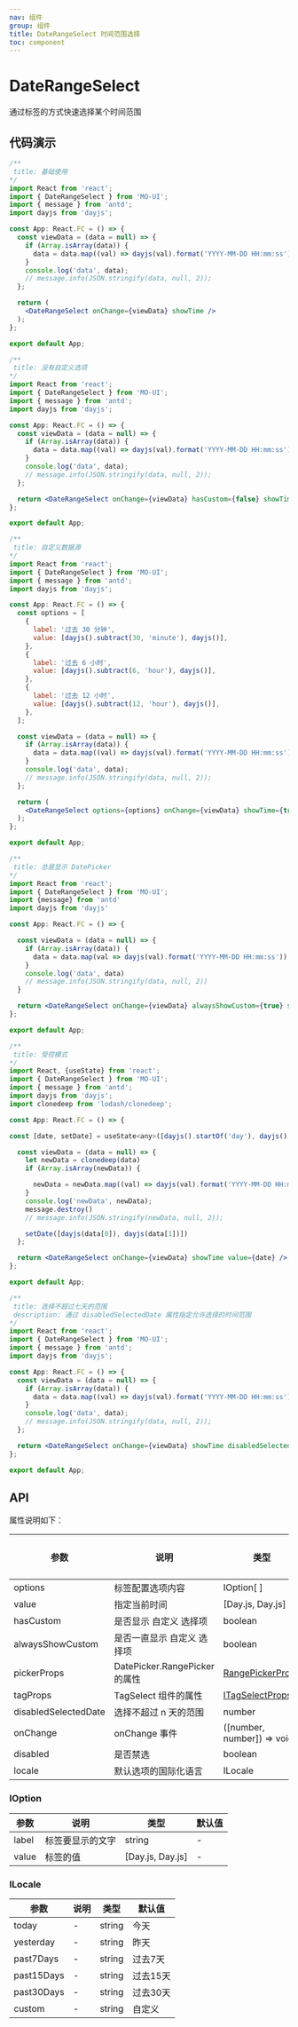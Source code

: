 ```yaml
---
nav: 组件
group: 组件
title: DateRangeSelect 时间范围选择
toc: component
---
```


# DateRangeSelect

通过标签的方式快速选择某个时间范围

## 代码演示



```jsx
/**
 title: 基础使用
*/
import React from 'react';
import { DateRangeSelect } from 'MO-UI';
import { message } from 'antd';
import dayjs from 'dayjs';

const App: React.FC = () => {
  const viewData = (data = null) => {
    if (Array.isArray(data)) {
      data = data.map((val) => dayjs(val).format('YYYY-MM-DD HH:mm:ss'));
    }
    console.log('data', data);
    // message.info(JSON.stringify(data, null, 2));
  };

  return (
    <DateRangeSelect onChange={viewData} showTime />
  );
};

export default App;
```

```jsx
/**
 title: 没有自定义选项
*/
import React from 'react';
import { DateRangeSelect } from 'MO-UI';
import { message } from 'antd';
import dayjs from 'dayjs';

const App: React.FC = () => {
  const viewData = (data = null) => {
    if (Array.isArray(data)) {
      data = data.map((val) => dayjs(val).format('YYYY-MM-DD HH:mm:ss'));
    }
    console.log('data', data);
    // message.info(JSON.stringify(data, null, 2));
  };

  return <DateRangeSelect onChange={viewData} hasCustom={false} showTime={true} />;
};

export default App;
```

```jsx
/**
 title: 自定义数据源
*/
import React from 'react';
import { DateRangeSelect } from 'MO-UI';
import { message } from 'antd';
import dayjs from 'dayjs';

const App: React.FC = () => {
  const options = [
    {
      label: '过去 30 分钟',
      value: [dayjs().subtract(30, 'minute'), dayjs()],
    },
    {
      label: '过去 6 小时',
      value: [dayjs().subtract(6, 'hour'), dayjs()],
    },
    {
      label: '过去 12 小时',
      value: [dayjs().subtract(12, 'hour'), dayjs()],
    },
  ];

  const viewData = (data = null) => {
    if (Array.isArray(data)) {
      data = data.map((val) => dayjs(val).format('YYYY-MM-DD HH:mm:ss'));
    }
    console.log('data', data);
    // message.info(JSON.stringify(data, null, 2));
  };

  return (
    <DateRangeSelect options={options} onChange={viewData} showTime={true} />
  );
};

export default App;
```


<!-- #### 总是显示 DatePicker -->
```jsx
/**
 title: 总是显示 DatePicker
*/
import React from 'react';
import { DateRangeSelect } from 'MO-UI';
import {message} from 'antd'
import dayjs from 'dayjs'

const App: React.FC = () => {

  const viewData = (data = null) => {
    if (Array.isArray(data)) {
      data = data.map(val => dayjs(val).format('YYYY-MM-DD HH:mm:ss'));
    }
    console.log('data', data)
    // message.info(JSON.stringify(data, null, 2))
  }

  return <DateRangeSelect onChange={viewData} alwaysShowCustom={true} showTime />
};

export default App;
```


```jsx
/**
 title: 受控模式
*/
import React, {useState} from 'react';
import { DateRangeSelect } from 'MO-UI';
import { message } from 'antd';
import dayjs from 'dayjs';
import clonedeep from 'lodash/clonedeep';

const App: React.FC = () => {

const [date, setDate] = useState<any>([dayjs().startOf('day'), dayjs().endOf('day')])

  const viewData = (data = null) => {
    let newData = clonedeep(data)
    if (Array.isArray(newData)) {

      newData = newData.map((val) => dayjs(val).format('YYYY-MM-DD HH:mm:ss'));
    }
    console.log('newData', newData);
    message.destroy()
    // message.info(JSON.stringify(newData, null, 2));

    setDate([dayjs(data[0]), dayjs(data[1])])
  };

  return <DateRangeSelect onChange={viewData} showTime value={date} />;
};

export default App;
```

```jsx
/**
 title: 选择不超过七天的范围
 description: 通过 disabledSelectedDate 属性指定允许选择的时间范围
*/
import React from 'react';
import { DateRangeSelect } from 'MO-UI';
import { message } from 'antd';
import dayjs from 'dayjs';

const App: React.FC = () => {
  const viewData = (data = null) => {
    if (Array.isArray(data)) {
      data = data.map((val) => dayjs(val).format('YYYY-MM-DD HH:mm:ss'));
    }
    console.log('data', data);
    // message.info(JSON.stringify(data, null, 2));
  };

  return <DateRangeSelect onChange={viewData} showTime disabledSelectedDate={7} />;
};

export default App;
```



## API

属性说明如下：

| 参数         | 说明                                 | 类型                                  | 默认值 |
| ------------ | ------------------------------------ | ----------------------------- | ------ |
| options      | 标签配置选项内容                     | IOption[ ]                                                 | -      |
| value        | 指定当前时间 | [Day.js, Day.js]                           | -      |
| hasCustom | 是否显示 自定义 选择项 | boolean | true |
| alwaysShowCustom | 是否一直显示 自定义 选择项 | boolean | true |
| pickerProps | DatePicker.RangePicker 的属性 | [RangePickerProps](https://ant-design.antgroup.com/components/date-picker-cn#rangepicker) | - |
| tagProps | TagSelect 组件的属性 | [ITagSelectProps](/components/tag-select#api) | - |
| disabledSelectedDate | 选择不超过 n 天的范围 | number | - |
| onChange     | onChange 事件     | ([number, number]) => void | -      |
| disabled     | 是否禁选                             | boolean                                         | -      |
| locale   | 默认选项的国际化语言   | ILocale   | - |


### IOption

| 参数  | 说明             | 类型             | 默认值 |
| ----- | ---------------- | ---------------- | ------ |
| label | 标签要显示的文字 | string           | -      |
| value | 标签的值         | [Day.js, Day.js] | -      |


### ILocale
| 参数  | 说明             | 类型             | 默认值 |
| ----- | ---------------- | ---------------- | ------ |
| today | - | string           |  今天   |
| yesterday | - | string | 昨天 |
| past7Days | - | string | 过去7天 |
| past15Days | - | string | 过去15天 |
| past30Days | - | string | 过去30天 |
| custom | - | string | 自定义 |




